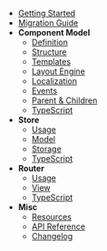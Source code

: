 - [Getting Started](/getting-started.md)
- [Migration Guide](/migration.md)
- **Component Model**
  - [Definition](/component-model/definition.md)
  - [Structure](/component-model/structure.md)
  - [Templates](/component-model/templates.md)
  - [Layout Engine](/component-model/layout-engine.md)
  - [Localization](/component-model/localization.md)
  - [Events](/component-model/events.md)
  - [Parent & Children](/component-model/parent-children.md)
  - [TypeScript](/component-model/typescript.md)
- **Store**
  - [Usage](/store/usage.md)
  - [Model](/store/model.md)
  - [Storage](/store/storage.md)
  - [TypeScript](/store/typescript.md)
- **Router**
  - [Usage](/router/usage.md)
  - [View](/router/view.md)
  - [TypeScript](/router/typescript.md)
- **Misc**
  - [Resources](/misc/resources.md)
  - [API Reference](/misc/api-reference.md)
  - [Changelog](/../CHANGELOG.md)
